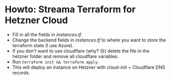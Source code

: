 # Howto: Streama Terraform for Hetzner Cloud

- Fill in all the fields in *instances.tf*.
- Change the backend fields in *instances.tf* to where you want to store the terraform state (I use Azure).
- If you don't want to use cloudflare (why? :cry:) delete the file in the hetzner folder and remove all cloudflare variables.
- Run `terraform init && terraform apply`. 
- This will deploy an instance on Hetzner with cloud-init + Cloudflare DNS records.
